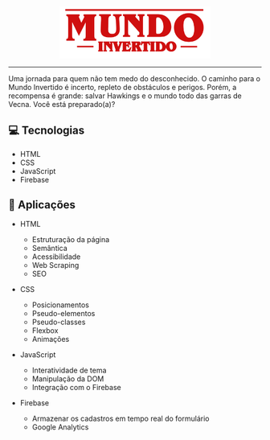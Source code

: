 <p align="center">
    <img width="300" src="assets/images/banner/logo.svg">
</p>

-------
Uma jornada para quem não tem medo do desconhecido. O caminho para o Mundo Invertido é incerto, repleto de obstáculos e perigos. Porém, a recompensa é grande: salvar Hawkings e o mundo todo das garras de Vecna. Você está preparado(a)? 

## 💻 Tecnologias
- HTML
- CSS
- JavaScript
- Firebase

## 💬 Aplicações
- HTML
    - Estruturação da página 
    - Semântica
    - Acessibilidade
    - Web Scraping
    - SEO
    
- CSS
    - Posicionamentos
    - Pseudo-elementos
    - Pseudo-classes
    - Flexbox
    - Animações 
    
- JavaScript
    - Interatividade de tema
    - Manipulação da DOM
    - Integração com o Firebase
    
- Firebase
    - Armazenar os cadastros em tempo real do formulário
    - Google Analytics
